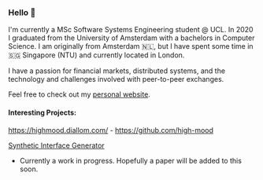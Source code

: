 ### Hello 👋


I'm currently a MSc Software Systems Engineering student @ UCL. In 2020 I graduated from the University of Amsterdam with a bachelors in Computer Science. I am originally from Amsterdam 🇳🇱, but I have spent some time in 🇸🇬 Singapore (NTU) and currently located in London. 

I have a passion for financial markets, distributed systems, and the technology and challenges involved with peer-to-peer exchanges.

Feel free to check out my [personal website](https://diallom.com/).


#### Interesting Projects:

https://highmood.diallom.com/  -  https://github.com/high-mood

[Synthetic Interface Generator](https://github.com/Diallo/Synthetic-Interface-Generator)
- Currently a work in progress. Hopefully a paper will be added to this soon.
